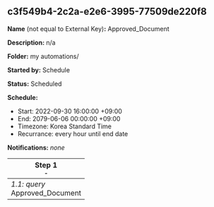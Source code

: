 ## c3f549b4-2c2a-e2e6-3995-77509de220f8

**Name** (not equal to External Key)**:** Approved_Document

**Description:** n/a

**Folder:** my automations/

**Started by:** Schedule

**Status:** Scheduled

**Schedule:**

* Start: 2022-09-30 16:00:00 +09:00
* End: 2079-06-06 00:00:00 +09:00
* Timezone: Korea Standard Time
* Recurrance: every hour until end date

**Notifications:** _none_


| Step 1<br>_<small>-</small>_ |
| --- |
| _1.1: query_<br>Approved_Document |
